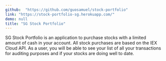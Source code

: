 ```yaml
---
github:  "https://github.com/guosamuel/stock-portfolio"
link: "https://stock-portfolio-sg.herokuapp.com/"
demo: null
title: "SG Stock Portfolio"
---
```


SG Stock Portfolio is an application to purchase stocks with a limited amount of cash in your account. All stock purchases are based on the IEX Cloud API. As a user, you will be able to see your list of all your transactions for auditing purposes and if your stocks are doing well to date.

